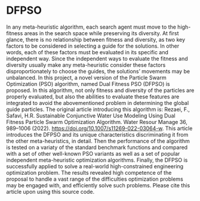# DFPSO
In any meta-heuristic algorithm, each search agent must move to the high-fitness areas in the search space while preserving its diversity. At first glance, there is no relationship between fitness and diversity, as two key factors to be considered in selecting a guide for the solutions. In other words, each of these factors must be evaluated in its specific and independent way. Since the independent ways to evaluate the fitness and diversity usually make any meta-heuristic consider these factors disproportionately to choose the guides, the solutions’ movements may be unbalanced. In this project, a novel version of the Particle Swarm Optimization (PSO) algorithm, named Dual Fitness PSO (DFPSO) is proposed. In this algorithm, not only fitness and diversity of the particles are properly evaluated, but also the abilities to evaluate these features are integrated to avoid the abovementioned problem in determining the global guide particles. The original article introducing this algorithm is: Rezaei, F., Safavi, H.R. Sustainable Conjunctive Water Use Modeling Using Dual Fitness Particle Swarm Optimization Algorithm. Water Resour Manage 36, 989–1006 (2022). https://doi.org/10.1007/s11269-022-03064-w. This article introduces the DFPSO and its unique characteristics discriminating it from the other meta-heuristics, in detail. Then the performance of the algorithm is tested on a variaty of the standard benchmark functions and compared with a set of other well-known PSO variants as well as a set of popular independent meta-heuristic optimization algorithms. Finally, the DFPSO is successfully applied to solve a real-world high-constrained engineering optimization problem. The results revealed high competence of the proposal to handle a vast range of the difficulties optimization problems may be engaged with, and efficiently solve such problems. Please cite this article upon using this source code.
